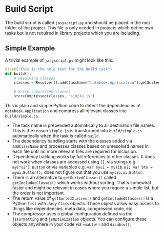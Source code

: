# Build Script

The build script is called `jasyscript.py` and should be placed in the root folder of the project. This file is only needed in projects which define own tasks but is not required in library projects which you are including.

## Simple Example

A trivial example of `jasyscript.py` might look like this:

```python
@task("This is the help text for the build task")
def build():
    # Resolving classes
    classes = Resolver().addClassName("notebook.Application").getSortedClasses()

    # Write compressed classes
    storeCompressed(classes, "simple.js")
```

This is plain and simple Python code to detect the dependencies of `notebook.Application` and compress all relevant classes into `build/simple.js`. 

* The task name is prepended automatically to all destination file names. This is the reason `simple.js` is transformed into `build/simple.js` automatically when the task is called `build`.
* The dependency handling starts with the classes added via `addClassName` and processes classes based on unresolved names in each file until no more relevant files are required for inclusion.
* Dependency tracking works by full references to other classes. It does not work when classes are accessed using `[]`, via strings e.g. `my["ui"].Button` or via variables e.g. `var myui = mylib.ui; var btn = myui.Button();` does not figure out that you use `mylib.ui.Button`.
* There is an alternative to `getSortedClasses()` called `getIncludedClasses()` which works without sorting. That's somewhat faster and might be relevant in cases where you require a simple list, but the order is not important.
* The return value of `getSortedClasses()` and `getIncludedClasses()` is a Python `list` with Jasy `Class` objects. These objects allow easy access to things like dependencies, meta data, compressed code, etc.
* The compressor uses a global configuration defined via the `jsFormatting` and `jsOptimization` objects. You can configure these objects anywhere in your code via `enable()` and `disable()`.